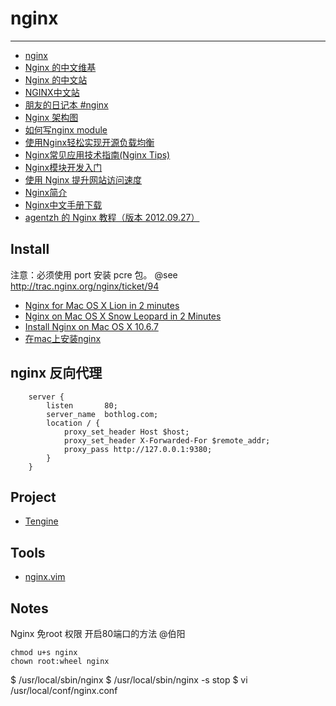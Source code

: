 
# nginx

----

* [nginx](http://nginx.org/)
* [Nginx 的中文维基](http://wiki.nginx.org/NginxChs)
* [Nginx 的中文站](http://www.nginxcn.com/)
* [NGINX中文站](http://www.nginx.cn/)
* [朋友的日记本 #nginx](http://pengyou.rijiben.org/taxonomy/term/469)
* [Nginx 架构图](http://www.flickr.com/photos/fenng/3391684603/sizes/o/)
* [如何写nginx module](http://timyang.net/web/nginx-module/)
* [使用Nginx轻松实现开源负载均衡](http://blog.s135.com/read.php?369)
* [Nginx常见应用技术指南(Nginx Tips)](http://www.sunnyu.com/?p=176)
* [Nginx模块开发入门](http://www.codinglabs.org/html/intro-of-nginx-module-development.html)
* [使用 Nginx 提升网站访问速度](http://www.ibm.com/developerworks/cn/web/wa-lo-nginx/)
* [Nginx简介](http://www.howtocn.org/nginx)
* [Nginx中文手册下载](http://www.21andy.com/blog/20100203/1609.html)
* [agentzh 的 Nginx 教程（版本 2012.09.27）](http://agentzh.org/misc/nginx/agentzh-nginx-tutorials-zhcn.html)

## Install

注意：必须使用 port 安装 pcre 包。
@see http://trac.nginx.org/nginx/ticket/94

* [Nginx for Mac OS X Lion in 2 minutes](http://kevinworthington.com/nginx-for-mac-os-x-lion-in-2-minutes/)
* [Nginx on Mac OS X Snow Leopard in 2 Minutes](http://kevinworthington.com/nginx-mac-os-snow-leopard-2-minutes/)
* [Install Nginx on Mac OS X 10.6.7](http://en.saturngod.net/install-nginx-on-mac-os-x-1067)
* [在mac上安装nginx](http://www.amyangfei.com/2012/05/01/install-nginx-for-mac/)

## nginx 反向代理

```
    server {
        listen       80;
        server_name  bothlog.com;
        location / {
            proxy_set_header Host $host;
            proxy_set_header X-Forwarded-For $remote_addr;
            proxy_pass http://127.0.0.1:9380;
        }
    }
```

## Project

* [Tengine](http://tengine.taobao.org/opensource_cn.html)

## Tools

* [nginx.vim](http://www.vim.org/scripts/script.php?script_id=1886)

## Notes

Nginx 免root 权限 开启80端口的方法 @伯阳
```
chmod u+s nginx
chown root:wheel nginx
```

$ /usr/local/sbin/nginx
$ /usr/local/sbin/nginx -s stop
$ vi /usr/local/conf/nginx.conf
